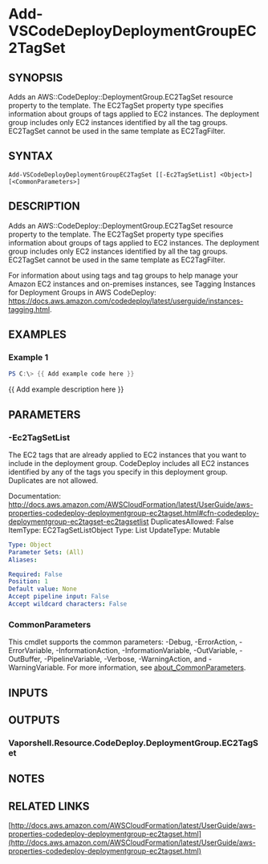# Add-VSCodeDeployDeploymentGroupEC2TagSet

## SYNOPSIS
Adds an AWS::CodeDeploy::DeploymentGroup.EC2TagSet resource property to the template.
The EC2TagSet property type specifies information about groups of tags applied to EC2 instances.
The deployment group includes only EC2 instances identified by all the tag groups.
EC2TagSet cannot be used in the same template as EC2TagFilter.

## SYNTAX

```
Add-VSCodeDeployDeploymentGroupEC2TagSet [[-Ec2TagSetList] <Object>] [<CommonParameters>]
```

## DESCRIPTION
Adds an AWS::CodeDeploy::DeploymentGroup.EC2TagSet resource property to the template.
The EC2TagSet property type specifies information about groups of tags applied to EC2 instances.
The deployment group includes only EC2 instances identified by all the tag groups.
EC2TagSet cannot be used in the same template as EC2TagFilter.

For information about using tags and tag groups to help manage your Amazon EC2 instances and on-premises instances, see Tagging Instances for Deployment Groups in AWS CodeDeploy: https://docs.aws.amazon.com/codedeploy/latest/userguide/instances-tagging.html.

## EXAMPLES

### Example 1
```powershell
PS C:\> {{ Add example code here }}
```

{{ Add example description here }}

## PARAMETERS

### -Ec2TagSetList
The EC2 tags that are already applied to EC2 instances that you want to include in the deployment group.
CodeDeploy includes all EC2 instances identified by any of the tags you specify in this deployment group.
Duplicates are not allowed.

Documentation: http://docs.aws.amazon.com/AWSCloudFormation/latest/UserGuide/aws-properties-codedeploy-deploymentgroup-ec2tagset.html#cfn-codedeploy-deploymentgroup-ec2tagset-ec2tagsetlist
DuplicatesAllowed: False
ItemType: EC2TagSetListObject
Type: List
UpdateType: Mutable

```yaml
Type: Object
Parameter Sets: (All)
Aliases:

Required: False
Position: 1
Default value: None
Accept pipeline input: False
Accept wildcard characters: False
```

### CommonParameters
This cmdlet supports the common parameters: -Debug, -ErrorAction, -ErrorVariable, -InformationAction, -InformationVariable, -OutVariable, -OutBuffer, -PipelineVariable, -Verbose, -WarningAction, and -WarningVariable. For more information, see [about_CommonParameters](http://go.microsoft.com/fwlink/?LinkID=113216).

## INPUTS

## OUTPUTS

### Vaporshell.Resource.CodeDeploy.DeploymentGroup.EC2TagSet
## NOTES

## RELATED LINKS

[http://docs.aws.amazon.com/AWSCloudFormation/latest/UserGuide/aws-properties-codedeploy-deploymentgroup-ec2tagset.html](http://docs.aws.amazon.com/AWSCloudFormation/latest/UserGuide/aws-properties-codedeploy-deploymentgroup-ec2tagset.html)


